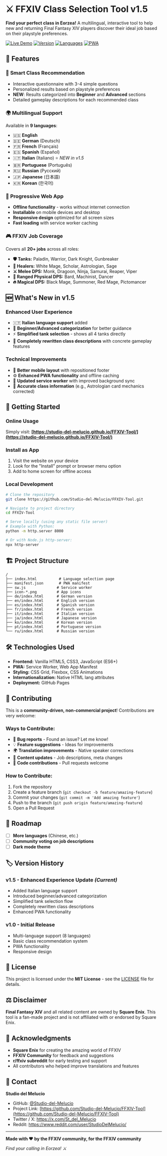 # ⚔️ FFXIV Class Selection Tool v1.5

**Find your perfect class in Eorzea!** A multilingual, interactive tool to help new and returning Final Fantasy XIV players discover their ideal job based on their playstyle preferences.

[![Live Demo](https://img.shields.io/badge/Live%20Demo-Visit%20Site-blue?style=for-the-badge)](https://studio-del-melucio.github.io/FFXIV-Tool/)
[![Version](https://img.shields.io/badge/Version-1.5-green?style=for-the-badge)]()
[![Languages](https://img.shields.io/badge/Languages-9-orange?style=for-the-badge)]()
[![PWA](https://img.shields.io/badge/PWA-Ready-purple?style=for-the-badge)]()

## 🌟 Features

### 🎯 **Smart Class Recommendation**
- Interactive questionnaire with 3-4 simple questions
- Personalized results based on playstyle preferences
- **NEW**: Results categorized into **Beginner** and **Advanced** sections
- Detailed gameplay descriptions for each recommended class

### 🌍 **Multilingual Support**
Available in **9 languages**:
- 🇺🇸 **English**
- 🇩🇪 **German** (Deutsch)
- 🇫🇷 **French** (Français) 
- 🇪🇸 **Spanish** (Español)
- 🇮🇹 **Italian** (Italiano) ⭐ *NEW in v1.5*
- 🇧🇷 **Portuguese** (Português)
- 🇷🇺 **Russian** (Русский)
- 🇯🇵 **Japanese** (日本語)
- 🇰🇷 **Korean** (한국어)

### 📱 **Progressive Web App**
- **Offline functionality** - works without internet connection
- **Installable** on mobile devices and desktop
- **Responsive design** optimized for all screen sizes
- **Fast loading** with service worker caching

### 🎮 **FFXIV Job Coverage**
Covers all **20+ jobs** across all roles:
- **🛡️ Tanks:** Paladin, Warrior, Dark Knight, Gunbreaker
- **💚 Healers:** White Mage, Scholar, Astrologian, Sage
- **⚔️ Melee DPS:** Monk, Dragoon, Ninja, Samurai, Reaper, Viper
- **🏹 Ranged Physical DPS:** Bard, Machinist, Dancer
- **🔥 Magical DPS:** Black Mage, Summoner, Red Mage, Pictomancer

## 🆕 What's New in v1.5

### **Enhanced User Experience**
- 🇮🇹 **Italian language support** added
- 👶 **Beginner/Advanced categorization** for better guidance
- ⚡ **Simplified tank selection** - shows all 4 tanks directly
- 📝 **Completely rewritten class descriptions** with concrete gameplay features

### **Technical Improvements**  
- 📱 **Better mobile layout** with repositioned footer
- ⚙️ **Enhanced PWA functionality** and offline caching
- 🔧 **Updated service worker** with improved background sync
- 🎯 **Accurate class information** (e.g., Astrologian card mechanics corrected)

## 🚀 Getting Started

### **Online Usage**
Simply visit: **[https://studio-del-melucio.github.io/FFXIV-Tool/](https://studio-del-melucio.github.io/FFXIV-Tool/)**

### **Install as App**
1. Visit the website on your device
2. Look for the "Install" prompt or browser menu option
3. Add to home screen for offline access

### **Local Development**
```bash
# Clone the repository
git clone https://github.com/Studio-del-Melucio/FFXIV-Tool.git

# Navigate to project directory
cd FFXIV-Tool

# Serve locally (using any static file server)
# Example with Python:
python -m http.server 8000

# Or with Node.js http-server:
npx http-server
```

## 🏗️ Project Structure

```
/
├── index.html          # Language selection page
├── manifest.json       # PWA manifest
├── sw.js              # Service worker
├── icon-*.png         # App icons
├── de/index.html      # German version
├── en/index.html      # English version  
├── es/index.html      # Spanish version
├── fr/index.html      # French version
├── it/index.html      # Italian version
├── ja/index.html      # Japanese version
├── ko/index.html      # Korean version
├── pt/index.html      # Portuguese version
└── ru/index.html      # Russian version
```

## 🛠️ Technologies Used

- **Frontend:** Vanilla HTML5, CSS3, JavaScript (ES6+)
- **PWA:** Service Worker, Web App Manifest
- **Styling:** CSS Grid, Flexbox, CSS Animations
- **Internationalization:** Native HTML lang attributes
- **Deployment:** GitHub Pages

## 🤝 Contributing

This is a **community-driven, non-commercial project**! Contributions are very welcome:

### **Ways to Contribute:**
- 🐛 **Bug reports** - Found an issue? Let me know!
- 💡 **Feature suggestions** - Ideas for improvements
- 🌍 **Translation improvements** - Native speaker corrections
- 📝 **Content updates** - Job descriptions, meta changes
- 🔧 **Code contributions** - Pull requests welcome

### **How to Contribute:**
1. Fork the repository
2. Create a feature branch (`git checkout -b feature/amazing-feature`)
3. Commit your changes (`git commit -m 'Add amazing feature'`)
4. Push to the branch (`git push origin feature/amazing-feature`)
5. Open a Pull Request

## 🎯 Roadmap

- [ ] **More languages** (Chinese, etc.)
- [ ] **Community voting on job descriptions**
- [ ] **Dark mode theme**

## 🏷️ Version History

### **v1.5** - Enhanced Experience Update *(Current)*
- Added Italian language support
- Introduced beginner/advanced categorization
- Simplified tank selection flow
- Completely rewritten class descriptions
- Enhanced PWA functionality

### **v1.0** - Initial Release
- Multi-language support (8 languages)
- Basic class recommendation system
- PWA functionality
- Responsive design

## 📄 License

This project is licensed under the **MIT License** - see the [LICENSE](LICENSE) file for details.

## ⚖️ Disclaimer

**Final Fantasy XIV** and all related content are owned by **Square Enix**. This tool is a fan-made project and is not affiliated with or endorsed by Square Enix.

## 🙏 Acknowledgments

- **Square Enix** for creating the amazing world of FFXIV
- **FFXIV Community** for feedback and suggestions
- **r/ffxiv subreddit** for early testing and support
- All contributors who helped improve translations and features

## 📧 Contact

**Studio del Melucio**
- GitHub: [@Studio-del-Melucio](https://github.com/Studio-del-Melucio)
- Project Link: [https://github.com/Studio-del-Melucio/FFXIV-Tool](https://github.com/Studio-del-Melucio/FFXIV-Tool)
- Twitter / X: https://x.com/St_del_Melucio
- Reddit: https://www.reddit.com/user/StudioDelMelucio/

---

**Made with ❤️ by the FFXIV community, for the FFXIV community**

*Find your calling in Eorzea! ⚔️*